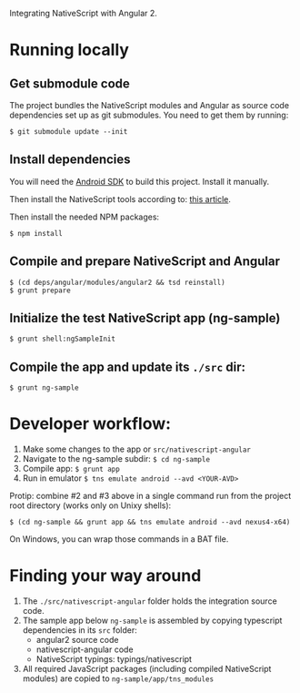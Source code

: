 Integrating NativeScript with Angular 2.

# Running locally


## Get submodule code

The project bundles the NativeScript modules and Angular as source code dependencies set up as git submodules. You need to get them by running:

```
$ git submodule update --init
```

## Install dependencies

You will need the [Android SDK](https://developer.android.com/sdk/) to build this project. Install it manually.

Then install the NativeScript tools according to: [this article](http://docs.nativescript.org/setup/quick-setup).

Then install the needed NPM packages:

```
$ npm install
```

## Compile and prepare NativeScript and Angular

```
$ (cd deps/angular/modules/angular2 && tsd reinstall)
$ grunt prepare
```

## Initialize the test NativeScript app (ng-sample)

```
$ grunt shell:ngSampleInit
```

## Compile the app and update its `./src` dir:

```
$ grunt ng-sample
```

# Developer workflow:

1. Make some changes to the app or `src/nativescript-angular`
2. Navigate to the ng-sample subdir: `$ cd ng-sample`
2. Compile app: `$ grunt app`
3. Run in emulator `$ tns emulate android --avd <YOUR-AVD>`

Protip: combine #2 and #3 above in a single command run from the project root directory (works only on Unixy shells):

```
$ (cd ng-sample && grunt app && tns emulate android --avd nexus4-x64)
```

On Windows, you can wrap those commands in a BAT file.

# Finding your way around

1. The `./src/nativescript-angular` folder holds the integration source code.
2. The sample app below `ng-sample` is assembled by copying typescript dependencies in its `src` folder:
    * angular2 source code
    * nativescript-angular code
    * NativeScript typings: typings/nativescript
3. All required JavaScript packages (including compiled NativeScript modules) are copied to `ng-sample/app/tns_modules`
